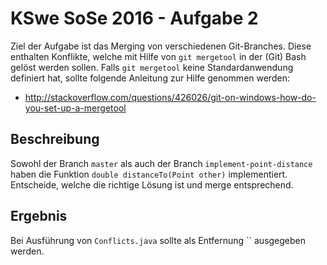 # KSwe SoSe 2016 - Aufgabe 2

Ziel der Aufgabe ist das Merging von verschiedenen Git-Branches. Diese enthalten
Konflikte, welche mit Hilfe von `git mergetool` in der (Git) Bash gelöst werden
sollen. Falls `git mergetool` keine Standardanwendung definiert hat, sollte
folgende Anleitung zur Hilfe genommen werden:

* http://stackoverflow.com/questions/426026/git-on-windows-how-do-you-set-up-a-mergetool

## Beschreibung

Sowohl der Branch `master` als auch der Branch `implement-point-distance` haben
die Funktion `double distanceTo(Point other)` implementiert. Entscheide, welche
die richtige Lösung ist und merge entsprechend.

## Ergebnis

Bei Ausführung von `Conflicts.java` sollte als Entfernung `` ausgegeben werden.
